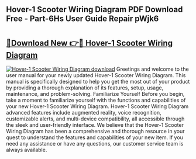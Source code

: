 ## Hover-1 Scooter Wiring Diagram PDF Download Free - Part-6Hs User Guide Repair pWjk6

# <h2><a href="http://dfke5yq.blite.top/?on=Hover-1+Scooter+Wiring+Diagram">🔗Download New 👉🔴 Hover-1 Scooter Wiring Diagram</a></h2>

[![Hover-1 Scooter Wiring Diagram download](https://i.imgur.com/lujVjoI.png)](http://dfke5yq.blite.top/?on=Hover-1+Scooter+Wiring+Diagram)
Greetings and welcome to the user manual for your newly updated Hover-1 Scooter Wiring Diagram. This manual is specifically designed to help you get the most out of your product by providing a thorough explanation of its features, setup, usage, maintenance, and problem-solving. Familiarize Yourself Before you begin, take a moment to familiarize yourself with the functions and capabilities of your new Hover-1 Scooter Wiring Diagram. Hover-1 Scooter Wiring Diagram advanced features include augmented reality, voice recognition, customizable alerts, and multi-device compatibility, all accessible through the sleek and user-friendly interface. We believe that the Hover-1 Scooter Wiring Diagram has been a comprehensive and thorough resource in your quest to understand the features and capabilities of your new item. If you need any assistance or have any questions, our customer service team is always available.
